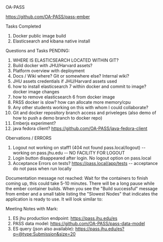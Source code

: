 OA-PASS

https://github.com/OA-PASS/pass-ember


Tasks Completed
1. Docker public image build
2. Elasticsearch and kibana native install

Questions and Tasks PENDING:
1. WHERE IS ELASTICSEARCH LOCATED WITHIN GIT?
2. Build docker with JHU/Harvard assets?
3. Platform overview with deployment
4. Docs / Wiki where? Git or somewhere else? Internal wiki?
5. JHU assets credentials if JHU/Harvard assets used
6. how to install elasticsearch 7 within docker and commit to image? docker image changes
7. how to remove elasticsearch 6 from docker image
8. PASS docker is slow? how can allocate more memory/cpu
9. Any other students working on this with whom I could collaborate?
10. Git and docker repository branch access and priveleges (also demo of how to push a demo branch to docker repo)
11. Emberjs experiment?
12. java fedora client? https://github.com/OA-PASS/java-fedora-client

Obervations / ERRORS
1. Logout not working on staff1 (404 not found pass.local/logout) -- working on pass.jhu.edu -- NO FACILITY FOR LOGOUT
2. Login button disappeared after login. No logout option on pass.local
3. Acceptance Errors on tests? https://pass.local/app/tests -- acceptance do not pass when run locally

Documentation message not reached:
Wait for the containers to finish coming up, this could take 5-10 minutes. There will be a long pause while the ember container builds. When you see the "Build successful" message from ember and a small table listing the "Slowest Nodes" that indicates the application is ready to use. It will look similar to:



Meeting Notes with Mark:
1. ES jhu production endpoint: https://pass.jhu.edu/es
2. PASS data model: https://github.com/OA-PASS/pass-data-model
3. ES query (json also available): https://pass.jhu.edu/es?q=@type:Submission&size=20